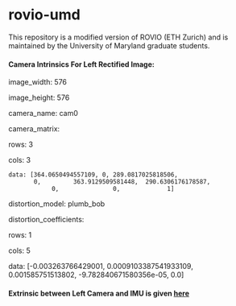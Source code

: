 # rovio-umd
This repository is a modified version of ROVIO (ETH Zurich) and is maintained by the University of Maryland graduate students.



#### Camera Intrinsics For Left Rectified Image:
image_width: 576

image_height: 576

camera_name: cam0

camera_matrix:

  rows: 3
  
  cols: 3
  
``` 
data: [364.0650494557109, 0, 289.0817025818506, 
       0,         363.9129509581448,  290.6306176178587, 	
	        0,               0,             1]
```	

distortion_model: plumb_bob

distortion_coefficients:

  rows: 1
  
  cols: 5
  
  data:  [-0.003263766429001, 0.0009103387541933109, 0.001585751513802, -9.782840671580356e-05, 0.0]
  
  
#### Extrinsic between Left Camera and IMU is given [here](https://github.com/chahatdeep/rovio-umd/blob/master/cfg/rovio.info)
